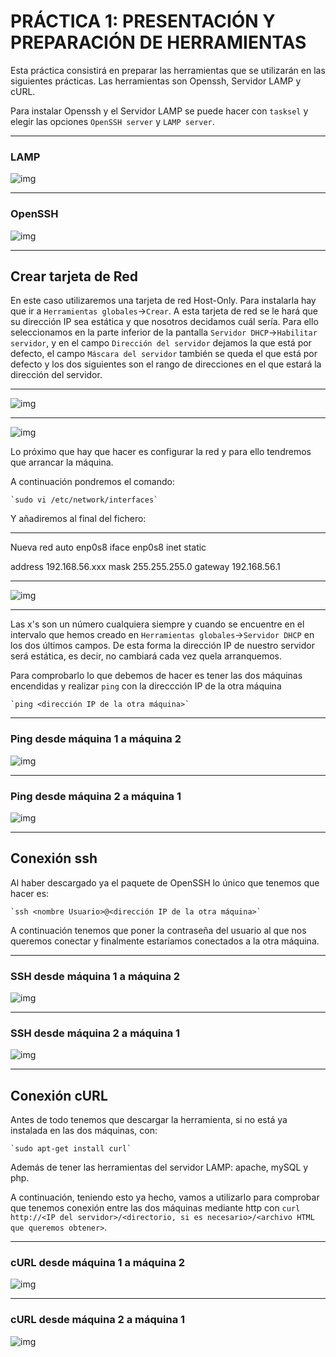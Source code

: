 # PRÁCTICA 1: PRESENTACIÓN Y PREPARACIÓN DE HERRAMIENTAS

Esta práctica consistirá en preparar las herramientas que se utilizarán en las siguientes prácticas.
Las herramientas son Openssh, Servidor LAMP y cURL.

Para instalar Openssh y el Servidor LAMP se puede hacer con `tasksel` y elegir las opciones `OpenSSH server` y `LAMP server`.

------------------------------------------------------------------
### LAMP

![img](https://github.com/Mchc97/SAWP2018/blob/master/P1/LAMP.png)

------------------------------------------------------------------
### OpenSSH

![img](https://github.com/Mchc97/SAWP2018/blob/master/P1/OpenSSH.png)

------------------------------------------------------------------

## Crear tarjeta de Red

En este caso utilizaremos una tarjeta de red Host-Only.
Para instalarla hay que ir a `Herramientas globales`->`Crear`.
A esta tarjeta de red se le hará que su dirección IP sea estática y que nosotros decidamos cuál sería.
Para ello seleccionamos en la parte inferior de la pantalla `Servidor DHCP`->`Habilitar servidor`, y en el campo `Dirección del servidor` dejamos la que está por defecto, el campo `Máscara del servidor` también se queda el que está por defecto y los dos siguientes son el rango de direcciones en el que estará la dirección del servidor.

------------------------------------------------------------------

![img](https://github.com/Mchc97/SAWP2018/blob/master/P1/Host-only.png)

------------------------------------------------------------------

![img](https://github.com/Mchc97/SAWP2018/blob/master/P1/Adaptador.png)


Lo próximo que hay que hacer es configurar la red y para ello tendremos que arrancar la máquina.

A continuación pondremos el comando:

    `sudo vi /etc/network/interfaces`

Y añadiremos al final del fichero:

------------------------------------------------------------------

Nueva red
auto enp0s8
iface enp0s8 inet static

address 192.168.56.xxx
mask 255.255.255.0
gateway 192.168.56.1

------------------------------------------------------------------

![img](https://github.com/Mchc97/SAWP2018/blob/master/P1/DireccionEstatica.png)

------------------------------------------------------------------

Las x's son un número cualquiera siempre y cuando se encuentre en el intervalo que hemos creado en `Herramientas globales`->`Servidor DHCP` en los dos últimos campos.
De esta forma la dirección IP de nuestro servidor será estática, es decir, no cambiará cada vez quela arranquemos.

Para comprobarlo lo que debemos de hacer es tener las dos máquinas encendidas y realizar `ping` con la direccción IP de la otra máquina

    `ping <dirección IP de la otra máquina>`

------------------------------------------------------------------
### Ping desde máquina 1 a máquina 2

![img](https://github.com/Mchc97/SAWP2018/blob/master/P1/ping1a2.png)

------------------------------------------------------------------
### Ping desde máquina 2 a máquina 1

![img](https://github.com/Mchc97/SAWP2018/blob/master/P1/ping2a1.png)

------------------------------------------------------------------

## Conexión ssh

Al haber descargado ya el paquete de OpenSSH lo único que tenemos que hacer es:

    `ssh <nombre Usuario>@<dirección IP de la otra máquina>`

A continuación tenemos que poner la contraseña del usuario al que nos queremos conectar y finalmente estaríamos conectados a la otra máquina.

------------------------------------------------------------------
### SSH desde máquina 1 a máquina 2

![img](https://github.com/Mchc97/SAWP2018/blob/master/P1/ConexionSSH1a2.png)

------------------------------------------------------------------
### SSH desde máquina 2 a máquina 1

![img](https://github.com/Mchc97/SAWP2018/blob/master/P1/ConexionSSH2a1.png)

------------------------------------------------------------------

## Conexión cURL

Antes de todo tenemos que descargar la herramienta, si no está ya instalada en las dos máquinas, con:

    `sudo apt-get install curl`

Además de tener las herramientas del servidor LAMP: apache, mySQL y php.

A continuación, teniendo esto ya hecho, vamos a utilizarlo para comprobar que tenemos conexión entre las dos máquinas mediante http con `curl http://<IP del servidor>/<directorio, si es necesario>/<archivo HTML que queremos obtener>`.

------------------------------------------------------------------
### cURL desde máquina 1 a máquina 2

![img](https://github.com/Mchc97/SAWP2018/blob/master/P1/curl1a2.png)

------------------------------------------------------------------
### cURL desde máquina 2 a máquina 1

![img](https://github.com/Mchc97/SAWP2018/blob/master/P1/curl2a1.png)